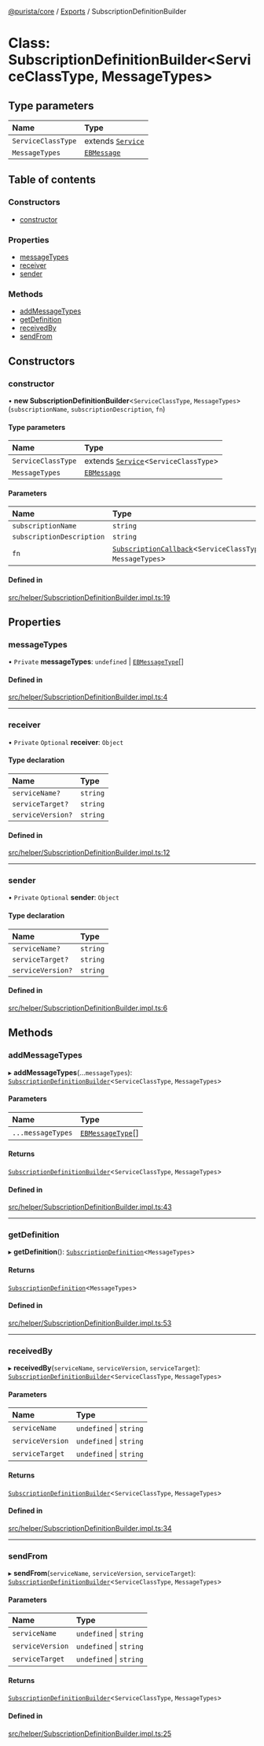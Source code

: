 [@purista/core](../README.md) / [Exports](../modules.md) / SubscriptionDefinitionBuilder

# Class: SubscriptionDefinitionBuilder<ServiceClassType, MessageTypes\>

## Type parameters

| Name | Type |
| :------ | :------ |
| `ServiceClassType` | extends [`Service`](Service.md) |
| `MessageTypes` | [`EBMessage`](../modules.md#ebmessage) |

## Table of contents

### Constructors

- [constructor](SubscriptionDefinitionBuilder.md#constructor)

### Properties

- [messageTypes](SubscriptionDefinitionBuilder.md#messagetypes)
- [receiver](SubscriptionDefinitionBuilder.md#receiver)
- [sender](SubscriptionDefinitionBuilder.md#sender)

### Methods

- [addMessageTypes](SubscriptionDefinitionBuilder.md#addmessagetypes)
- [getDefinition](SubscriptionDefinitionBuilder.md#getdefinition)
- [receivedBy](SubscriptionDefinitionBuilder.md#receivedby)
- [sendFrom](SubscriptionDefinitionBuilder.md#sendfrom)

## Constructors

### constructor

• **new SubscriptionDefinitionBuilder**<`ServiceClassType`, `MessageTypes`\>(`subscriptionName`, `subscriptionDescription`, `fn`)

#### Type parameters

| Name | Type |
| :------ | :------ |
| `ServiceClassType` | extends [`Service`](Service.md)<`ServiceClassType`\> |
| `MessageTypes` | [`EBMessage`](../modules.md#ebmessage) |

#### Parameters

| Name | Type |
| :------ | :------ |
| `subscriptionName` | `string` |
| `subscriptionDescription` | `string` |
| `fn` | [`SubscriptionCallback`](../modules.md#subscriptioncallback)<`ServiceClassType`, `MessageTypes`\> |

#### Defined in

[src/helper/SubscriptionDefinitionBuilder.impl.ts:19](https://github.com/sebastianwessel/purista/blob/5a4aa45/src/helper/SubscriptionDefinitionBuilder.impl.ts#L19)

## Properties

### messageTypes

• `Private` **messageTypes**: `undefined` \| [`EBMessageType`](../enums/EBMessageType.md)[]

#### Defined in

[src/helper/SubscriptionDefinitionBuilder.impl.ts:4](https://github.com/sebastianwessel/purista/blob/5a4aa45/src/helper/SubscriptionDefinitionBuilder.impl.ts#L4)

___

### receiver

• `Private` `Optional` **receiver**: `Object`

#### Type declaration

| Name | Type |
| :------ | :------ |
| `serviceName?` | `string` |
| `serviceTarget?` | `string` |
| `serviceVersion?` | `string` |

#### Defined in

[src/helper/SubscriptionDefinitionBuilder.impl.ts:12](https://github.com/sebastianwessel/purista/blob/5a4aa45/src/helper/SubscriptionDefinitionBuilder.impl.ts#L12)

___

### sender

• `Private` `Optional` **sender**: `Object`

#### Type declaration

| Name | Type |
| :------ | :------ |
| `serviceName?` | `string` |
| `serviceTarget?` | `string` |
| `serviceVersion?` | `string` |

#### Defined in

[src/helper/SubscriptionDefinitionBuilder.impl.ts:6](https://github.com/sebastianwessel/purista/blob/5a4aa45/src/helper/SubscriptionDefinitionBuilder.impl.ts#L6)

## Methods

### addMessageTypes

▸ **addMessageTypes**(...`messageTypes`): [`SubscriptionDefinitionBuilder`](SubscriptionDefinitionBuilder.md)<`ServiceClassType`, `MessageTypes`\>

#### Parameters

| Name | Type |
| :------ | :------ |
| `...messageTypes` | [`EBMessageType`](../enums/EBMessageType.md)[] |

#### Returns

[`SubscriptionDefinitionBuilder`](SubscriptionDefinitionBuilder.md)<`ServiceClassType`, `MessageTypes`\>

#### Defined in

[src/helper/SubscriptionDefinitionBuilder.impl.ts:43](https://github.com/sebastianwessel/purista/blob/5a4aa45/src/helper/SubscriptionDefinitionBuilder.impl.ts#L43)

___

### getDefinition

▸ **getDefinition**(): [`SubscriptionDefinition`](../modules.md#subscriptiondefinition)<`MessageTypes`\>

#### Returns

[`SubscriptionDefinition`](../modules.md#subscriptiondefinition)<`MessageTypes`\>

#### Defined in

[src/helper/SubscriptionDefinitionBuilder.impl.ts:53](https://github.com/sebastianwessel/purista/blob/5a4aa45/src/helper/SubscriptionDefinitionBuilder.impl.ts#L53)

___

### receivedBy

▸ **receivedBy**(`serviceName`, `serviceVersion`, `serviceTarget`): [`SubscriptionDefinitionBuilder`](SubscriptionDefinitionBuilder.md)<`ServiceClassType`, `MessageTypes`\>

#### Parameters

| Name | Type |
| :------ | :------ |
| `serviceName` | `undefined` \| `string` |
| `serviceVersion` | `undefined` \| `string` |
| `serviceTarget` | `undefined` \| `string` |

#### Returns

[`SubscriptionDefinitionBuilder`](SubscriptionDefinitionBuilder.md)<`ServiceClassType`, `MessageTypes`\>

#### Defined in

[src/helper/SubscriptionDefinitionBuilder.impl.ts:34](https://github.com/sebastianwessel/purista/blob/5a4aa45/src/helper/SubscriptionDefinitionBuilder.impl.ts#L34)

___

### sendFrom

▸ **sendFrom**(`serviceName`, `serviceVersion`, `serviceTarget`): [`SubscriptionDefinitionBuilder`](SubscriptionDefinitionBuilder.md)<`ServiceClassType`, `MessageTypes`\>

#### Parameters

| Name | Type |
| :------ | :------ |
| `serviceName` | `undefined` \| `string` |
| `serviceVersion` | `undefined` \| `string` |
| `serviceTarget` | `undefined` \| `string` |

#### Returns

[`SubscriptionDefinitionBuilder`](SubscriptionDefinitionBuilder.md)<`ServiceClassType`, `MessageTypes`\>

#### Defined in

[src/helper/SubscriptionDefinitionBuilder.impl.ts:25](https://github.com/sebastianwessel/purista/blob/5a4aa45/src/helper/SubscriptionDefinitionBuilder.impl.ts#L25)
